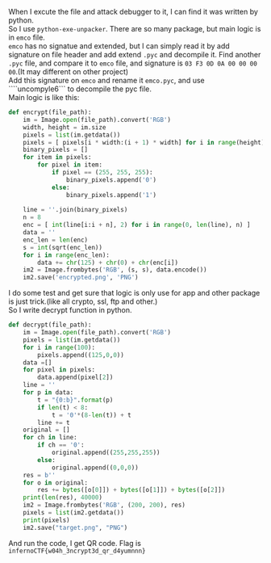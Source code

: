 When I excute the file and attack debugger to it, I can find it was written by python.  
So I use ```python-exe-unpacker```. There are so many package, but main logic is in ```emco``` file.  
```emco``` has no signatue and extended, but I can simply read it by add signature on file header and add extend ```.pyc``` and decompile it. 
Find another ```.pyc``` file, and compare it to ```emco``` file, and signature is ```03 F3 0D 0A 00 00 00 00```.(It may different on other project)  
Add this signature on ```emco``` and rename it ```emco.pyc```, and use ````uncompyle6``` to decompile the pyc file.  
Main logic is like this:  
```python
def encrypt(file_path):
    im = Image.open(file_path).convert('RGB')
    width, height = im.size
    pixels = list(im.getdata())
    pixels = [ pixels[i * width:(i + 1) * width] for i in range(height) ]
    binary_pixels = []
    for item in pixels:
        for pixel in item:
            if pixel == (255, 255, 255):
                binary_pixels.append('0')
            else:
                binary_pixels.append('1')
    
    line = ''.join(binary_pixels)
    n = 8
    enc = [ int(line[i:i + n], 2) for i in range(0, len(line), n) ]
    data = ''
    enc_len = len(enc)
    s = int(sqrt(enc_len))
    for i in range(enc_len):
        data += chr(125) + chr(0) + chr(enc[i])
    im2 = Image.frombytes('RGB', (s, s), data.encode())
    im2.save('encrypted.png', 'PNG')
```
I do some test and get sure that logic is only use for app and other package is just trick.(like all crypto, ssl, ftp and other.)  
So I write decrypt function in python.
```python
def decrypt(file_path):
    im = Image.open(file_path).convert('RGB')
    pixels = list(im.getdata())
    for i in range(100):
        pixels.append((125,0,0))
    data =[]
    for pixel in pixels:
        data.append(pixel[2])
    line = ''
    for p in data:
        t = "{0:b}".format(p)
        if len(t) < 8:
            t = '0'*(8-len(t)) + t
        line += t
    original = []
    for ch in line:
        if ch == '0':
            original.append((255,255,255))
        else:
            original.append((0,0,0))
    res = b''
    for o in original:
        res += bytes([o[0]]) + bytes([o[1]]) + bytes([o[2]])
    print(len(res), 40000)
    im2 = Image.frombytes('RGB', (200, 200), res)
    pixels = list(im2.getdata())
    print(pixels)
    im2.save("target.png", "PNG")
```
And run the code, I get QR code.
Flag is ```infernoCTF{w04h_3ncrypt3d_qr_d4yumnnn}```
